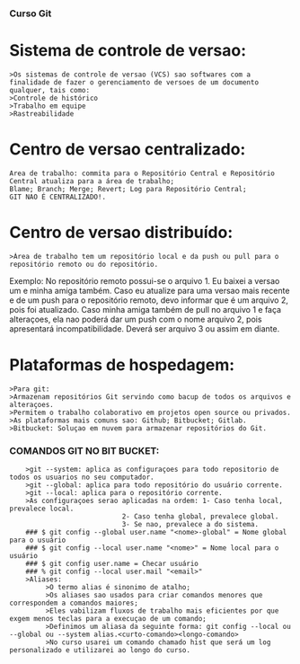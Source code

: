 ### Curso Git
# Sistema de controle de versao:
	>Os sistemas de controle de versao (VCS) sao softwares com a finalidade de fazer o gerenciamento de versoes de um documento qualquer, tais como:
	>Controle de histórico
	>Trabalho em equipe
	>Rastreabilidade

# Centro de versao centralizado:
	Area de trabalho: commita para o Repositório Central e Repositório Central atualiza para a área de trabalho;
	Blame; Branch; Merge; Revert; Log para Repositório Central;
	GIT NAO É CENTRALIZADO!.

# Centro de versao distribuído:
	>Área de trabalho tem um repositório local e da push ou pull para o repositório remoto ou do repositório.
Exemplo: No repositório remoto possui-se o arquivo 1. Eu baixei a versao um e minha amiga também. Caso eu atualize para uma versao mais recente e de um push para o repositório remoto, devo informar que é um arquivo 2, pois foi atualizado. Caso minha amiga também de pull no arquivo 1 e faça alteraçoes, ela nao poderá dar um push com o nome arquivo 2, pois apresentará incompatibilidade. Deverá ser arquivo 3 ou assim em diante.

# Plataformas de hospedagem:
	>Para git:
	>Armazenam repositórios Git servindo como bacup de todos os arquivos e alteraçoes.
	>Permitem o trabalho colaborativo em projetos open source ou privados.
	>As plataformas mais comuns sao: Github; Bitbucket; Gitlab.
	>Bitbucket: Soluçao em nuvem para armazenar repositórios do Git.

### COMANDOS GIT NO BIT BUCKET:
		>git --system: aplica as configuraçoes para todo repositorio de todos os usuarios no seu computador.
		>git --global: aplica para todo repositório do usuário corrente.
		>git --local: aplica para o repositório corrente.
		>As configuraçoes serao aplicadas na ordem: 1- Caso tenha local, prevalece local.
							    2- Caso tenha global, prevalece global.
							    3- Se nao, prevalece a do sistema.
		### $ git config --global user.name "<nome>-global" = Nome global para o usuário
		### $ git config --local user.name "<nome>" = Nome local para o usuário
		### $ git config user.name = Checar usuário
		### % git config --local user.mail "<email>"
		>Aliases:
			 >O termo alias é sinonimo de atalho;
			 >Os aliases sao usados para criar comandos menores que correspondem a comandos maiores;
			 >Eles vabilizam fluxos de trabalho mais eficientes por que exgem menos teclas para a execuçao de um comando;
			 >Definimos um aliasa da seguinte forma: git config --local ou --global ou --system alias.<curto-comando><longo-comando>
			 >No curso usarei um comando chamado hist que será um log personalizado e utilizarei ao longo do curso.
									

